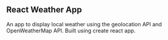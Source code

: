 ## React Weather App
An app to display local weather using the geolocation API and OpenWeatherMap API.
Built using create react app.
